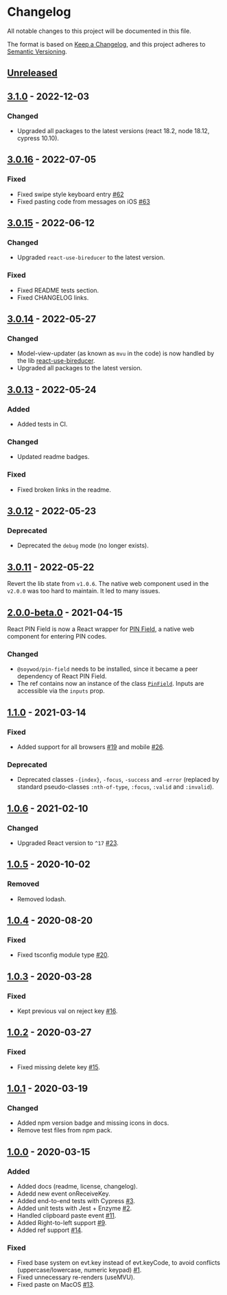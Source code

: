 # Changelog

All notable changes to this project will be documented in this file.

The format is based on [Keep a
Changelog](https://keepachangelog.com/en/1.0.0/), and this project
adheres to [Semantic Versioning](https://semver.org/spec/v2.0.0.html).

## [Unreleased]

## [3.1.0] - 2022-12-03

### Changed

* Upgraded all packages to the latest versions (react 18.2, node
  18.12, cypress 10.10).

## [3.0.16] - 2022-07-05

### Fixed

* Fixed swipe style keyboard entry [#62]
* Fixed pasting code from messages on iOS [#63]

## [3.0.15] - 2022-06-12

### Changed

* Upgraded `react-use-bireducer` to the latest version.

### Fixed

* Fixed README tests section.
* Fixed CHANGELOG links.

## [3.0.14] - 2022-05-27

### Changed

* Model-view-updater (as known as `mvu` in the code) is now handled by
  the lib
  [react-use-bireducer](https://github.com/soywod/react-use-bireducer).
* Upgraded all packages to the latest version.

## [3.0.13] - 2022-05-24

### Added

* Added tests in CI.

### Changed

* Updated readme badges.

### Fixed

* Fixed broken links in the readme.

## [3.0.12] - 2022-05-23

### Deprecated

* Deprecated the `debug` mode (no longer exists).

## [3.0.11] - 2022-05-22

Revert the lib state from `v1.0.6`. The native web component used in
the `v2.0.0` was too hard to maintain. It led to many issues.

## [2.0.0-beta.0] - 2021-04-15

React PIN Field is now a React wrapper for [PIN
Field](https://github.com/soywod/pin-field), a native web component
for entering PIN codes.

### Changed

* `@soywod/pin-field` needs to be installed, since it became a peer
  dependency of React PIN Field.
* The ref contains now an instance of the class
  [`PinField`](https://github.com/soywod/pin-field/blob/master/lib/pin-field.ts).
  Inputs are accessible via the `inputs` prop.

## [1.1.0] - 2021-03-14

### Fixed

* Added support for all browsers [#19] and mobile [#26].

### Deprecated

* Deprecated classes `-{index}`, `-focus`, `-success` and `-error`
  (replaced by standard pseudo-classes `:nth-of-type`, `:focus`,
  `:valid` and `:invalid`).

## [1.0.6] - 2021-02-10

### Changed

* Upgraded React version to `^17` [#23].

## [1.0.5] - 2020-10-02

### Removed

* Removed lodash.

## [1.0.4] - 2020-08-20

### Fixed

* Fixed tsconfig module type [#20].

## [1.0.3] - 2020-03-28

### Fixed

* Kept previous val on reject key [#16].

## [1.0.2] - 2020-03-27

### Fixed

* Fixed missing delete key [#15].

## [1.0.1] - 2020-03-19

### Changed

* Added npm version badge and missing icons in docs.
* Remove test files from npm pack.

## [1.0.0] - 2020-03-15

### Added

* Added docs (readme, license, changelog).
* Adedd new event onReceiveKey.
* Added end-to-end tests with Cypress [#3].
* Added unit tests with Jest + Enzyme [#2].
* Handled clipboard paste event [#11].
* Added Right-to-left support [#9].
* Added ref support [#14].

### Fixed

* Fixed base system on evt.key instead of evt.keyCode, to avoid
  conflicts (uppercase/lowercase, numeric keypad) [#1].
* Fixed unnecessary re-renders (useMVU).
* Fixed paste on MacOS [#13].

[unreleased]: https://github.com/soywod/react-pin-field/compare/v3.1.0...HEAD
[3.1.0]: https://github.com/soywod/react-pin-field/compare/v3.0.16...v3.1.0
[3.0.16]: https://github.com/soywod/react-pin-field/compare/v3.0.15...v3.0.16
[3.0.15]: https://github.com/soywod/react-pin-field/compare/v3.0.14...v3.0.15
[3.0.14]: https://github.com/soywod/react-pin-field/compare/v3.0.13...v3.0.14
[3.0.13]: https://github.com/soywod/react-pin-field/compare/v3.0.12...v3.0.13
[3.0.12]: https://github.com/soywod/react-pin-field/compare/v3.0.11...v3.0.12
[3.0.11]: https://github.com/soywod/react-pin-field/compare/v2.0.0-beta.0...v3.0.11
[2.0.0-beta.0]: https://github.com/soywod/react-pin-field/compare/v1.1.0...v2.0.0-beta.0
[1.1.0]: https://github.com/soywod/react-pin-field/compare/v1.0.6...v1.1.0
[1.0.6]: https://github.com/soywod/react-pin-field/compare/v1.0.5...v1.0.6
[1.0.5]: https://github.com/soywod/react-pin-field/compare/v1.0.4...v1.0.5
[1.0.4]: https://github.com/soywod/react-pin-field/compare/v1.0.3...v1.0.4
[1.0.3]: https://github.com/soywod/react-pin-field/compare/v1.0.2...v1.0.3
[1.0.2]: https://github.com/soywod/react-pin-field/compare/v1.0.1...v1.0.2
[1.0.1]: https://github.com/soywod/react-pin-field/compare/v1.0.0...v1.0.1
[1.0.0]: https://github.com/soywod/react-pin-field/releases/tag/v1.0.0

[#1]: https://github.com/soywod/react-pin-field/issues/1
[#2]: https://github.com/soywod/react-pin-field/issues/2
[#3]: https://github.com/soywod/react-pin-field/issues/3
[#9]: https://github.com/soywod/react-pin-field/issues/9
[#11]: https://github.com/soywod/react-pin-field/issues/11
[#13]: https://github.com/soywod/react-pin-field/issues/13
[#14]: https://github.com/soywod/react-pin-field/issues/14
[#15]: https://github.com/soywod/react-pin-field/issues/15
[#16]: https://github.com/soywod/react-pin-field/issues/16
[#19]: https://github.com/soywod/react-pin-field/issues/19
[#20]: https://github.com/soywod/react-pin-field/issues/20
[#23]: https://github.com/soywod/react-pin-field/issues/23
[#26]: https://github.com/soywod/react-pin-field/issues/26
[#62]: https://github.com/soywod/react-pin-field/issues/62
[#63]: https://github.com/soywod/react-pin-field/issues/63
